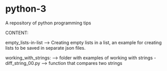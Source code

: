# python-3
A repository of python programming tips

CONTENT:

empty_lists-in-list -->     Creating empty lists in a list, an example for creating lists to be saved in separate json files.

working_with_strings:   --> folder with examples of working with strings
    - diff_string_00.py --> function that compares two strings
